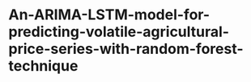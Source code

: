 # An-ARIMA-LSTM-model-for-predicting-volatile-agricultural-price-series-with-random-forest-technique